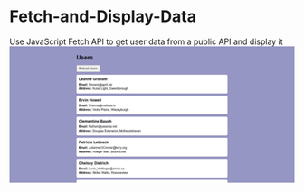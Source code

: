 # Fetch-and-Display-Data
Use JavaScript Fetch API to get user data from a public API and display it
![imgage_alt](https://github.com/jodusuhan/Fetch-and-Display-Data/blob/622a90d91d2a78381005d1b64ae12bde8c3ab8a5/7.png)
